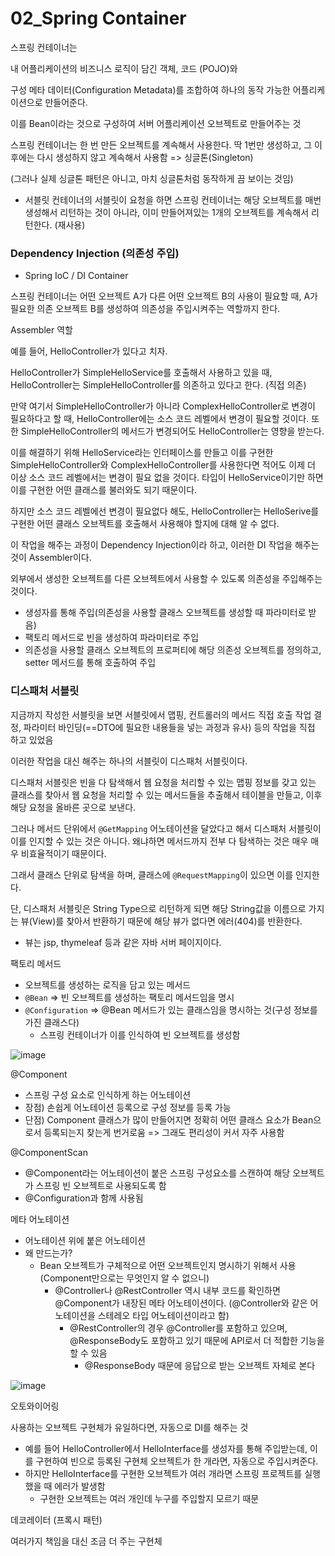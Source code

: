 # 02_Spring Container



스프링 컨테이너는 

내 어플리케이션의 비즈니스 로직이 담긴 객체, 코드 (POJO)와

구성 메타 데이터(Configuration Metadata)를 조합하여 하나의 동작 가능한 어플리케이션으로 만들어준다.

이를 Bean이라는 것으로 구성하여 서버 어플리케이션 오브젝트로 만들어주는 것



스프링 컨테이너는 한 번 만든 오브젝트를 계속해서 사용한다. 딱 1번만 생성하고, 그 이후에는 다시 생성하지 않고 계속해서 사용함 => 싱글톤(Singleton)

(그러나 실제 싱글톤 패턴은 아니고, 마치 싱글톤처럼 동작하게 끔 보이는 것임)

- 서블릿 컨테이너의 서블릿이 요청을 하면 스프링 컨테이너는 해당 오브젝트를 매번 생성해서 리턴하는 것이 아니라, 이미 만들어져있는 1개의 오브젝트를 계속해서 리턴한다. (재사용)





### Dependency Injection (의존성 주입)

- Spring IoC / DI Container

스프링 컨테이너는 어떤 오브젝트 A가 다른 어떤 오브젝트 B의 사용이 필요할 때, A가 필요한 의존 오브젝트 B를 생성하여 의존성을 주입시켜주는 역할까지 한다.

Assembler 역할



예를 들어, HelloController가 있다고 치자.

HelloController가 SimpleHelloService를 호출해서 사용하고 있을 때, HelloController는 SimpleHelloController를 의존하고 있다고 한다. (직접 의존)

만약 여기서 SimpleHelloController가 아니라 ComplexHelloController로 변경이 필요하다고 할 때, HelloController에는 소스 코드 레벨에서 변경이 필요할 것이다. 또한 SimpleHelloController의 메서드가 변경되어도 HelloController는 영향을 받는다.

이를 해결하기 위해 HelloService라는 인터페이스를 만들고 이를 구현한 SimpleHelloController와 ComplexHelloController를 사용한다면 적어도 이제 더 이상 소스 코드 레벨에서는 변경이 필요 없을 것이다. 타입이 HelloService이기만 하면 이를 구현한 어떤 클래스를 불러와도 되기 때문이다.

하지만 소스 코드 레벨에선 변경이 필요없다 해도, HelloController는 HelloSerive를 구현한 어떤 클래스 오브젝트를 호출해서 사용해야 할지에 대해 알 수 없다.

이 작업을 해주는 과정이 Dependency Injection이라 하고, 이러한 DI 작업을 해주는 것이 Assembler이다.

외부에서 생성한 오브젝트를 다른 오브젝트에서 사용할 수 있도록 의존성을 주입해주는 것이다.

- 생성자를 통해 주입(의존성을 사용할 클래스 오브젝트를 생성할 때 파라미터로 받음)
- 팩토리 메서드로 빈을 생성하여 파라미터로 주입
- 의존성을 사용할 클래스 오브젝트의 프로퍼티에 해당 의존성 오브젝트를 정의하고, setter 메서드를 통해 호출하여 주입



### 디스패처 서블릿

지금까지 작성한 서블릿을 보면 서블릿에서 맵핑, 컨트롤러의 메서드 직접 호출 작업 결정, 파라미터 바인딩(==DTO에 필요한 내용들을 넣는 과정과 유사) 등의 작업을 직접 하고 있었음

이러한 작업을 대신 해주는 하나의 서블릿이 디스패처 서블릿이다.



디스패처 서블릿은 빈을 다 탐색해서 웹 요청을 처리할 수 있는 맵핑 정보를 갖고 있는 클래스를 찾아서 웹 요청을 처리할 수 있는 메서드들을 추출해서 테이블을 만들고, 이후 해당 요청을 올바른 곳으로 보낸다.

그러나 메서드 단위에서 `@GetMapping` 어노테이션을 달았다고 해서 디스패처 서블릿이 이를 인지할 수 있는 것은 아니다. 왜냐하면 메서드까지 전부 다 탐색하는 것은 매우 매우 비효율적이기 때문이다.

그래서 클래스 단위로 탐색을 하며, 클래스에 `@RequestMapping`이 있으면 이를 인지한다.

단, 디스패처 서블릿은 String Type으로 리턴하게 되면 해당 String값을 이름으로 가지는 뷰(View)를 찾아서 반환하기 때문에 해당 뷰가 없다면 에러(404)를 반환한다.

- 뷰는 jsp, thymeleaf 등과 같은 자바 서버 페이지이다.



팩토리 메서드

- 오브젝트를 생성하는 로직을 담고 있는 메서드
- `@Bean` => 빈 오브젝트를 생성하는 팩토리 메서드임을 명시
- `@Configuration` => @Bean 메서드가 있는 클래스임을 명시하는 것(구성 정보를 가진 클래스다)
  - 스프링 컨테이너가 이를 인식하여 빈 오브젝트를 생성함

![image](https://github.com/siwon-park/BackEnd-Study/assets/93081720/7c0ca6fa-e9b1-456c-b261-ef1d42b59a25)



@Component

- 스프링 구성 요소로 인식하게 하는 어노테이션
- 장점) 손쉽게 어노테이션 등록으로 구성 정보를 등록 가능
- 단점) Component 클래스가 많이 만들어지면 정확히 어떤 클래스 요소가 Bean으로서 등록되는지 찾는게 번거로움 => 그래도 편리성이 커서 자주 사용함

@ComponentScan

- @Component라는 어노테이션이 붙은 스프링 구성요소를 스캔하여 해당 오브젝트가 스프링 빈 오브젝트로 사용되도록 함
- @Configuration과 함께 사용됨



메타 어노테이션

- 어노테이션 위에 붙은 어노테이션
- 왜 만드는가?
  - Bean 오브젝트가 구체적으로 어떤 오브젝트인지 명시하기 위해서 사용 (Component만으로는 무엇인지 알 수 없으니)
    - @Controller나 @RestController 역시 내부 코드를 확인하면 @Component가 내장된 메타 어노테이션이다. (@Controller와 같은 어노테이션을 스테레오 타입 어노테이션이라고 함)
      - @RestController의 경우 @Controller를 포함하고 있으며, @ResponseBody도 포함하고 있기 때문에 API로서 더 적합한 기능을 할 수 있음
        - @ResponseBody 때문에 응답으로 받는 오브젝트 자체로 본다

![image](https://github.com/siwon-park/BackEnd-Study/assets/93081720/07d15813-e608-4bf1-9836-61c191a11071)



오토와이어링

사용하는 오브젝트 구현체가 유일하다면, 자동으로 DI를 해주는 것

- 예를 들어 HelloController에서 HelloInterface를 생성자를 통해 주입받는데, 이를 구현하여 빈으로 등록된 구현체 오브젝트가 한 개라면, 자동으로 주입시켜준다.
- 하지만 HelloInterface를 구현한 오브젝트가 여러 개라면 스프링 프로젝트를 실행했을 때 에러가 발생함
  - 구현한 오브젝트는 여러 개인데 누구를 주입할지 모르기 때문



데코레이터 (프록시 패턴)

여러가지 책임을 대신 조금 더 주는 구현체



